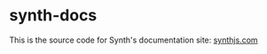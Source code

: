 synth-docs
==========

This is the source code for Synth's documentation site: [synthjs.com](http://www.synthjs.com)

